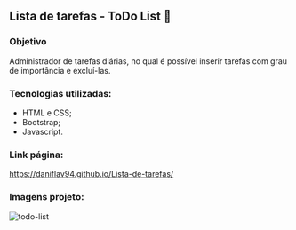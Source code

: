 ## Lista de tarefas - ToDo List 📝

### Objetivo

Administrador de tarefas diárias, no qual é possível inserir tarefas com grau de importância e excluí-las. 

### Tecnologias utilizadas:

- HTML e CSS;
- Bootstrap;
- Javascript.

### Link página: 

https://daniflav94.github.io/Lista-de-tarefas/

### Imagens projeto:

![todo-list](https://user-images.githubusercontent.com/99519903/196199075-39cd01b7-9d15-4048-8885-ddc815dc3d15.jpg)

